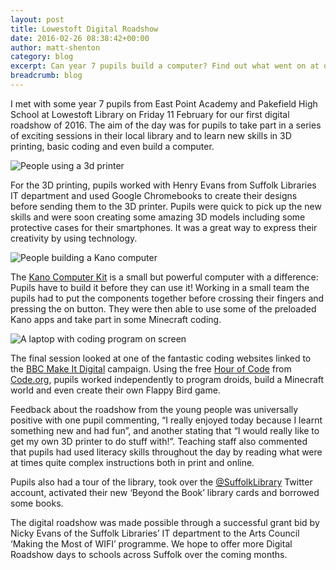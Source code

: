 ```yaml
---
layout: post
title: Lowestoft Digital Roadshow
date: 2016-02-26 08:38:42+00:00
author: matt-shenton
category: blog
excerpt: Can year 7 pupils build a computer? Find out what went on at our first Digital Roadshow up in Lowestoft.
breadcrumb: blog
---
```

I met with some year 7 pupils from East Point Academy and Pakefield High School at Lowestoft Library on Friday 11 February for our first digital roadshow of 2016. The aim of the day was for pupils to take part in a series of exciting sessions in their local library and to learn new skills in 3D printing, basic coding and even build a computer.

![People using a 3d printer](http://suffolklibraries.co.uk/wp-content/uploads/2016/02/IMG_0086.jpg)

For the 3D printing, pupils worked with Henry Evans from Suffolk Libraries IT department and used Google Chromebooks to create their designs before sending them to the 3D printer. Pupils were quick to pick up the new skills and were soon creating some amazing 3D models including some protective cases for their smartphones. It was a great way to express their creativity by using technology.

![People building a Kano computer](http://suffolklibraries.co.uk/wp-content/uploads/2016/02/IMG_0094.jpg)

The [Kano Computer Kit](http://uk.kano.me/) is a small but powerful computer with a difference: Pupils have to build it before they can use it! Working in a small team the pupils had to put the components together before crossing their fingers and pressing the on button. They were then able to use some of the preloaded Kano apps and take part in some Minecraft coding.

![A laptop with coding program on screen](http://suffolklibraries.co.uk/wp-content/uploads/2016/02/IMG_0088.jpg)

The final session looked at one of the fantastic coding websites linked to the [BBC Make It Digital](http://www.bbc.co.uk/makeitdigital) campaign. Using the free [Hour of Code](https://code.org/learn) from [Code.org](https://code.org), pupils worked independently to program droids, build a Minecraft world and even create their own Flappy Bird game.

Feedback about the roadshow from the young people was universally positive with one pupil commenting, “I really enjoyed today because I learnt something new and had fun”, and another stating that “I would really like to get my own 3D printer to do stuff with!”. Teaching staff also commented that pupils had used literacy skills throughout the day by reading what were at times quite complex instructions both in print and online.

Pupils also had a tour of the library, took over the [@SuffolkLibrary](http://twitter.com/SuffolkLibrary) Twitter account, activated their new &#8216;Beyond the Book&#8217; library cards and borrowed some books.

The digital roadshow was made possible through a successful grant bid by Nicky Evans of the Suffolk Libraries&#8217; IT department to the Arts Council ‘Making the Most of WIFI’ programme. We hope to offer more Digital Roadshow days to schools across Suffolk over the coming months.

